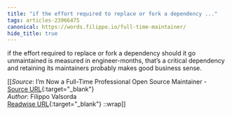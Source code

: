 ```yaml
---
title: "if the effort required to replace or fork a dependency ..."
tags: articles-23966475
canonical: https://words.filippo.io/full-time-maintainer/
hide_title: true
---
```


if the effort required to replace or fork a dependency should it go unmaintained is measured in engineer-months, that’s a critical dependency and retaining its maintainers probably makes good business sense.


[[_Source_: I’m Now a Full-Time Professional Open Source Maintainer - [Source URL](https://words.filippo.io/full-time-maintainer/){:target="_blank"}<br>
_Author_: Filippo Valsorda<br>
[Readwise URL](https://readwise.io/open/468476805){:target="_blank"}
::wrap]]